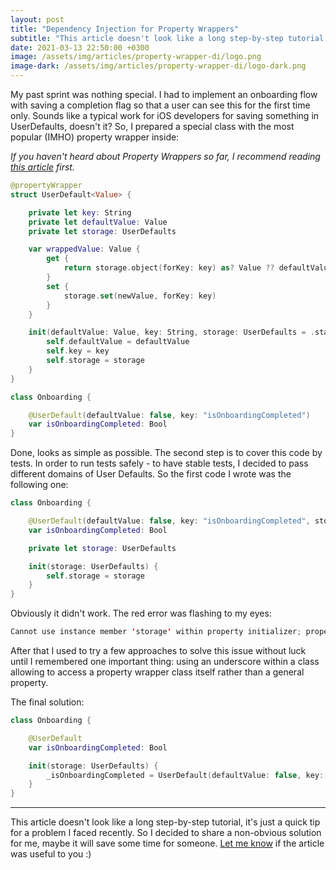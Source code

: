 ```yaml
---
layout: post
title: "Dependency Injection for Property Wrappers"
subtitle: "This article doesn't look like a long step-by-step tutorial, it's just a quick tip for a problem I faced recently. So I decided to share a non-obvious solution for me, maybe it will save some time for someone.  Email me if the article was useful to you :)"
date: 2021-03-13 22:50:00 +0300
image: /assets/img/articles/property-wrapper-di/logo.png
image-dark: /assets/img/articles/property-wrapper-di/logo-dark.png
---
```


My past sprint was nothing special. I had to implement an onboarding flow with saving a completion flag so that a user can see this for the first time only. Sounds like a typical work for iOS developers for saving something in UserDefaults, doesn't it? So, I prepared a special class with the most popular (IMHO) property wrapper inside:

_If you haven't heard about Property Wrappers so far, I recommend reading [this article](https://nshipster.com/propertywrapper/) first._

```swift
@propertyWrapper
struct UserDefault<Value> {

    private let key: String
    private let defaultValue: Value
    private let storage: UserDefaults

    var wrappedValue: Value {
        get {
            return storage.object(forKey: key) as? Value ?? defaultValue
        }
        set {
            storage.set(newValue, forKey: key)
        }
    }

    init(defaultValue: Value, key: String, storage: UserDefaults = .standard) {
        self.defaultValue = defaultValue
        self.key = key
        self.storage = storage
    }
}

class Onboarding {

    @UserDefault(defaultValue: false, key: "isOnboardingCompleted")
    var isOnboardingCompleted: Bool
}
```

Done, looks as simple as possible. The second step is to cover this code by tests. In order to run tests safely - to have stable tests, I decided to pass different domains of User Defaults. So the first code I wrote was the following one:

```swift
class Onboarding {

    @UserDefault(defaultValue: false, key: "isOnboardingCompleted", storage: storage)
    var isOnboardingCompleted: Bool

    private let storage: UserDefaults

    init(storage: UserDefaults) {
        self.storage = storage
    }
}
```

Obviously it didn't work. The red error was flashing to my eyes:

```swift
Cannot use instance member 'storage' within property initializer; property initializers run before 'self' is available
```

After that I used to try a few approaches to solve this issue without luck until I remembered one important thing: using an underscore within a class allowing to access a property wrapper class itself rather than a general property.

The final solution:

```swift
class Onboarding {

    @UserDefault
    var isOnboardingCompleted: Bool

    init(storage: UserDefaults) {
        _isOnboardingCompleted = UserDefault(defaultValue: false, key: "isOnboardingCompleted", storage: storage)
    }
}
```

<hr>

This article doesn't look like a long step-by-step tutorial, it's just a quick tip for a problem I faced recently. So I decided to share a non-obvious solution for me, maybe it will save some time for someone. [Let me know](https://twitter.com/iOtbivnoe) if the article was useful to you :)
 
